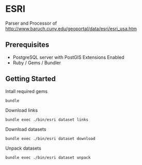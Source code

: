 # ESRI

Parser and Processor of http://www.baruch.cuny.edu/geoportal/data/esri/esri_usa.htm

## Prerequisites

- PostgreSQL server with PostGIS Extensions Enabled
- Ruby / Gems / Bundler

## Getting Started

Intall required gems

```
bundle
```

Download links

```
bundle exec ./bin/esri dataset links
```

Download datasets

```
bundle exec ./bin/esri dataset download
```

Unpack datasets

```
bundle exec ./bin/esri dataset unpack
```